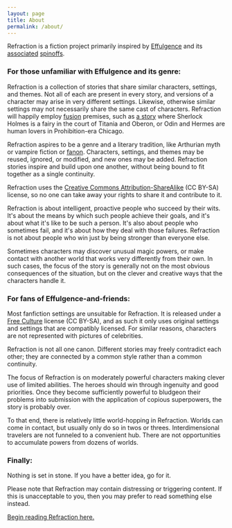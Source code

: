 ```yaml
---
layout: page
title: About
permalink: /about/
---
```


Refraction is a fiction project primarily inspired by [Effulgence](http://belltower.dreamwidth.org/8579.html) and its [associated](http://alicornutopia.dreamwidth.org/1640.html) [spinoffs](http://alicornutopia.dreamwidth.org/7441.html).

### For those unfamiliar with Effulgence and its genre:

Refraction is a collection of stories that share similar characters, settings, and themes. Not all of each are present in every story, and versions of a character may arise in very different settings. Likewise, otherwise similar settings may not necessarily share the same cast of characters. Refraction will happily employ [fusion](http://fanlore.org/wiki/Fusion) premises, such as [a story](../pensee/) where Sherlock Holmes is a fairy in the court of Titania and Oberon, or Odin and Hermes are human lovers in Prohibition-era Chicago.

Refraction aspires to be a genre and a literary tradition, like Arthurian myth or vampire fiction or [fanon](http://fanlore.org/wiki/Fanon). Characters, settings, and themes may be reused, ignored, or modified, and new ones may be added. Refraction stories inspire and build upon one another, without being bound to fit together as a single continuity.

Refraction uses the [Creative Commons Attribution-ShareAlike](http://creativecommons.org/licenses/by-sa/4.0/) (CC BY-SA) license, so no one can take away your rights to share it and contribute to it.

Refraction is about intelligent, proactive people who succeed by their wits. It's about the means by which such people achieve their goals, and it's about what it's like to be such a person. It's also about people who sometimes fail, and it's about how they deal with those failures. Refraction is not about people who win just by being stronger than everyone else.

Sometimes characters may discover unusual magic powers, or make contact with another world that works very differently from their own. In such cases, the focus of the story is generally not on the most obvious consequences of the situation, but on the clever and creative ways that the characters handle it.

### For fans of Effulgence-and-friends:

Most fanfiction settings are unsuitable for Refraction. It is released under a [Free Culture](http://freedomdefined.org/Definition) license (CC BY-SA), and as such it only uses original settings and settings that are compatibly licensed. For similar reasons, characters are not represented with pictures of celebrities.

Refraction is not all one canon. Different stories may freely contradict each other; they are connected by a common style rather than a common continuity.

The focus of Refraction is on moderately powerful characters making clever use of limited abilities. The heroes should win through ingenuity and good priorities. Once they become sufficiently powerful to bludgeon their problems into submission with the application of copious superpowers, the story is probably over.

To that end, there is relatively little world-hopping in Refraction. Worlds can come in contact, but usually only do so in twos or threes. Interdimensional travelers are not funneled to a convenient hub. There are not opportunities to accumulate powers from dozens of worlds.

### Finally:

Nothing is set in stone. If you have a better idea, go for it.

Please note that Refraction may contain distressing or triggering content. If this is unacceptable to you, then you may prefer to read something else instead.

[Begin reading Refraction here.](../contents/)
